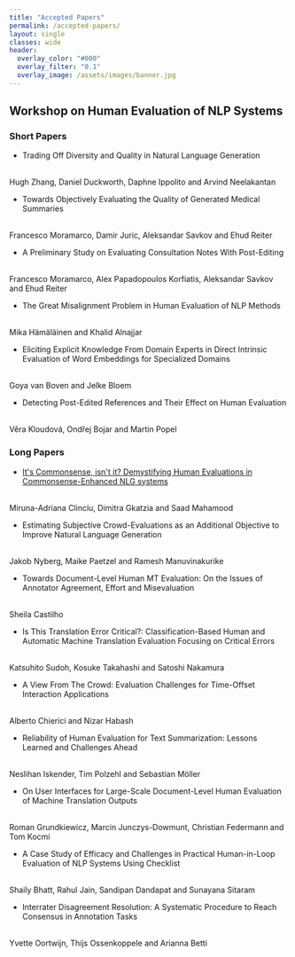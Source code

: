 ```yaml
---
title: "Accepted Papers"
permalink: /accepted-papers/
layout: single
classes: wide
header:
  overlay_color: "#000"
  overlay_filter: "0.1"
  overlay_image: /assets/images/banner.jpg
---
```


## Workshop on Human Evaluation of NLP Systems

### Short Papers

* Trading Off Diversity and Quality in Natural Language Generation
<br />
Hugh Zhang, Daniel Duckworth, Daphne Ippolito and Arvind Neelakantan

* Towards Objectively Evaluating the Quality of Generated Medical Summaries
<br />
Francesco Moramarco, Damir Juric, Aleksandar Savkov and Ehud Reiter

* A Preliminary Study on Evaluating Consultation Notes With Post-Editing
<br />
Francesco Moramarco, Alex Papadopoulos Korfiatis, Aleksandar Savkov and Ehud Reiter

* The Great Misalignment Problem in Human Evaluation of NLP Methods
<br />
Mika Hämäläinen and Khalid Alnajjar

* Eliciting Explicit Knowledge From Domain Experts in Direct Intrinsic Evaluation of Word Embeddings for Specialized Domains
<br />
Goya van Boven and Jelke Bloem

* Detecting Post-Edited References and Their Effect on Human Evaluation
<br />
Věra Kloudová, Ondřej Bojar and Martin Popel


### Long Papers

* [It's Commonsense, isn't it? Demystifying Human Evaluations in Commonsense-Enhanced NLG systems](../papers/2021.humeval-1.1.pdf)
<br />
Miruna-Adriana Clinciu, Dimitra Gkatzia and Saad Mahamood

* Estimating Subjective Crowd-Evaluations as an Additional Objective to Improve Natural Language Generation
<br />
Jakob Nyberg, Maike Paetzel and Ramesh Manuvinakurike

* Towards Document-Level Human MT Evaluation: On the Issues of Annotator Agreement, Effort and Misevaluation
<br />
Sheila Castilho

* Is This Translation Error Critical?: Classification-Based Human and Automatic Machine Translation Evaluation Focusing on Critical Errors
<br />
Katsuhito Sudoh, Kosuke Takahashi and Satoshi Nakamura

* A View From The Crowd: Evaluation Challenges for Time-Offset Interaction Applications
<br />
Alberto Chierici and Nizar Habash

* Reliability of Human Evaluation for Text Summarization: Lessons Learned and Challenges Ahead
<br />
Neslihan Iskender, Tim Polzehl and Sebastian Möller

* On User Interfaces for Large-Scale Document-Level Human Evaluation of Machine Translation Outputs
<br />
Roman Grundkiewicz, Marcin Junczys-Dowmunt, Christian Federmann and Tom Kocmi

* A Case Study of Efficacy and Challenges in Practical Human-in-Loop Evaluation of NLP Systems Using Checklist
<br />
Shaily Bhatt, Rahul Jain, Sandipan Dandapat and Sunayana Sitaram

* Interrater Disagreement Resolution: A Systematic Procedure to Reach Consensus in Annotation Tasks
<br />
Yvette Oortwijn, Thijs Ossenkoppele and Arianna Betti

